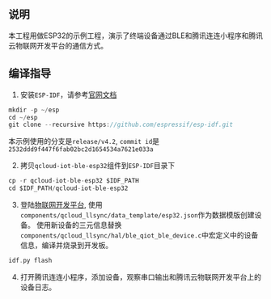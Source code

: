 ## 说明
本工程用做ESP32的示例工程，演示了终端设备通过BLE和腾讯连连小程序和腾讯云物联网开发平台的通信方式。

## 编译指导
1. 安装`ESP-IDF`，请参考[官网文档](https://docs.espressif.com/projects/esp-idf/en/latest/esp32/get-started/index.html#step-2-get-esp-idf)
```c
mkdir -p ~/esp
cd ~/esp
git clone --recursive https://github.com/espressif/esp-idf.git
```
本示例使用的分支是`release/v4.2`, `commit id`是`2532ddd9f447f6fab02bc2d1654534a7621e033a`

2. 拷贝`qcloud-iot-ble-esp32`组件到`ESP-IDF`目录下

```c
cp -r qcloud-iot-ble-esp32 $IDF_PATH
cd $IDF_PATH/qcloud-iot-ble-esp32
```
3. 登陆[物联网开发平台](https://cloud.tencent.com/product/iotexplorer), 使用`components/qcloud_llsync/data_template/esp32.json`作为数据模版创建设备。
   使用新设备的三元信息替换`components/qcloud_llsync/hal/ble_qiot_ble_device.c`中宏定义中的设备信息，编译并烧录到开发板。

```c
idf.py flash
```
4. 打开腾讯连连小程序，添加设备，观察串口输出和腾讯云物联网开发平台上的设备日志。
